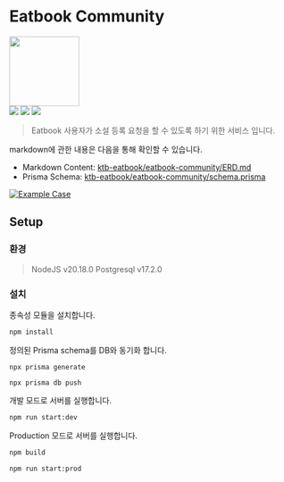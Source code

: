 # Eatbook Community  

<div>
  <img width="125" height="125" src="https://github.com/user-attachments/assets/3d0a2b45-d5a8-40e0-b055-5caf6e9d2e36">  
</div>  

<div>
  <a href="https://github.com/ktb-eatbook/app"><img src="https://img.shields.io/badge/Platform-Android%2B-green.svg?style=flat"></a> <a href="https://android-arsenal.com/api?level=33#l21"><img src="https://img.shields.io/badge/API-21%2B-brightgreen.svg?style=flat"></a> <a href="https://play.google.com/store/apps/details?id=com.eatbook.eatbook_app&pli=1"><img src="https://img.shields.io/badge/Google Play-Download%2B-orange.svg?style=flat"></a>
</div>


>Eatbook 사용자가 소설 등록 요청을 할 수 있도록 하기 위한 서비스 입니다.  

markdown에 관한 내용은 다음을 통해 확인할 수 있습니다.  

  - Markdown Content: [ktb-eatbook/eatbook-community/ERD.md](https://github.com/ktb-eatbook/eatbook-community/blob/master/ERD.md)
  - Prisma Schema: [ktb-eatbook/eatbook-community/schema.prisma](https://github.com/ktb-eatbook/eatbook-community/blob/master/prisma/schema.prisma)  


[![Example Case](https://github.com/user-attachments/assets/aebdc9d3-bf50-4fe5-a39b-48dab47e9f5d)](https://github.com/ktb-eatbook/eatbook-community/blob/master/ERD.md)  
  
   




## Setup  

### 환경  

>NodeJS v20.18.0 Postgresql v17.2.0

### 설치  

종속성 모듈을 설치합니다.  

```bash
npm install
```  

정의된 Prisma schema를 DB와 동기화 합니다.

```prisma
npx prisma generate

npx prisma db push
```  

개발 모드로 서버를 실행합니다.

```bash
npm run start:dev
```  

Production 모드로 서버를 실행합니다.

```bash
npm build

npm run start:prod
```